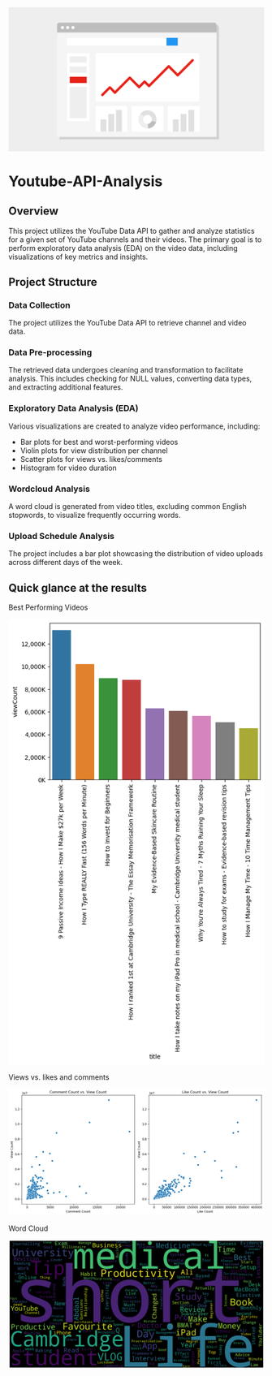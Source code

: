 ![banner](assets/youtube_home_page_analytics_api.png)
# Youtube-API-Analysis
## Overview
This project utilizes the YouTube Data API to gather and analyze statistics for a given set of YouTube channels and their videos. The primary goal is to perform exploratory data analysis (EDA) on the video data, including visualizations of key metrics and insights.

## Project Structure

### Data Collection

The project utilizes the YouTube Data API to retrieve channel and video data.

### Data Pre-processing

The retrieved data undergoes cleaning and transformation to facilitate analysis. This includes checking for NULL values, converting data types, and extracting additional features.

### Exploratory Data Analysis (EDA)

Various visualizations are created to analyze video performance, including:

- Bar plots for best and worst-performing videos
- Violin plots for view distribution per channel
- Scatter plots for views vs. likes/comments
- Histogram for video duration

### Wordcloud Analysis

A word cloud is generated from video titles, excluding common English stopwords, to visualize frequently occurring words.

### Upload Schedule Analysis

The project includes a bar plot showcasing the distribution of video uploads across different days of the week.

## Quick glance at the results

Best Performing Videos

![Bar_Chart](assets/BarChart.png)

Views vs. likes and comments

![Scatter](assets/ScatterPlot.png)

Word Cloud

![Word_Cloud](assets/WordCloud.png)

